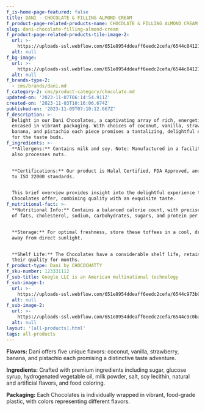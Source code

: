 ```yaml
---
f_is-home-page-featured: false
title: DANI - CHOCOLATE & FILLING ALMOND CREAM
f_product-page-related-products-name: CHOCOLATE & FILLING ALMOND CREAM
slug: dani-chocolate-filling-almond-cream
f_product-page-related-products-tile-image-2:
  url: >-
    https://uploads-ssl.webflow.com/651e8954ddeaff6eedc2cefa/6544c8412104d8e9b2852ff1_almond.png
  alt: null
f_bg-image:
  url: >-
    https://uploads-ssl.webflow.com/651e8954ddeaff6eedc2cefa/6544c8412104d8e9b2852ff1_almond.png
  alt: null
f_brands-type-2:
  - cms/brands/dani.md
f_category-2: cms/product-category/chocolate.md
updated-on: '2023-11-07T06:14:54.911Z'
created-on: '2023-11-03T10:16:06.674Z'
published-on: '2023-11-09T07:10:12.667Z'
f_description: >-
  Delight in our Dani Chocolates, a captivating array of rich, energetic flavors
  encased in vibrant packaging. With choices of coconut, vanilla, strawberry,
  banana, and pistachio each piece promises a tantalizing, delightful experience
  for the taste buds.
f_ingredients: >-
  **Allergens:** Contains milk and soy. Note: Manufactured in a facility that
  also processes nuts.


  ‍**Certifications:** Our product is Halal Certified, FDA Approved, and adheres
  to ISO 22000 standards.


  This brief overview provides insight into the delightful experience that these
  Chocolates offer, combining quality with an exquisite taste.
f_nutritional-fact: >-
  **Nutritional Info:** Contains a balanced calorie count, with precise amounts
  of fats, cholesterol, sodium, carbohydrates, sugars, and protein per serving.


  ‍**Storage:** For optimal freshness, store these toffees in a cool, dry place,
  away from direct sunlight.


  ‍**Shelf Life:** The Chocolates have a considerable shelf life, retaining
  their quality for months.
f_product-type: Dani by CHOCOCHATTY
f_sku-number: 123331112
f_sub-title: Google LLC is an American multinational technology
f_sub-image-1:
  url: >-
    https://uploads-ssl.webflow.com/651e8954ddeaff6eedc2cefa/6544c973b08d564e88530268_strawberry.png
  alt: null
f_sub-image-2:
  url: >-
    https://uploads-ssl.webflow.com/651e8954ddeaff6eedc2cefa/6544c9c0bae1aa470409014e_vanilla.png
  alt: null
layout: '[all-products].html'
tags: all-products
---
```


**Flavors:** Dani offers five unique flavors: coconut, vanilla, strawberry, banana, and pistachio each promising a distinctive taste adventure.

‍**Ingredients:** Crafted with premium ingredients including sugar, glucose syrup, hydrogenated vegetable oil, milk powder, salt, soy lecithin, natural and artificial flavors, and food coloring.

‍**Packaging:** Each Chocolates is individually wrapped in vibrant, food-grade plastic, with colors representing different flavors.
